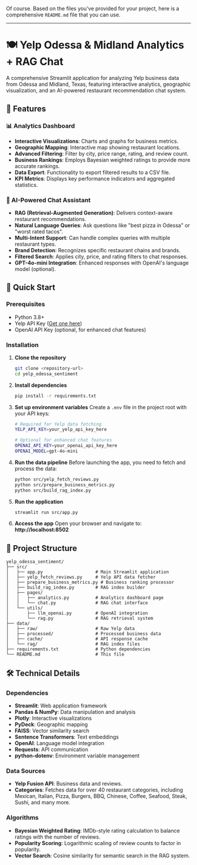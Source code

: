 Of course. Based on the files you've provided for your project, here is a comprehensive `README.md` file that you can use.

---

# 🍽️ Yelp Odessa & Midland Analytics + RAG Chat

A comprehensive Streamlit application for analyzing Yelp business data from Odessa and Midland, Texas, featuring interactive analytics, geographic visualization, and an AI-powered restaurant recommendation chat system.

## 🌟 Features

### 📊 Analytics Dashboard

- **Interactive Visualizations**: Charts and graphs for business metrics.
- **Geographic Mapping**: Interactive map showing restaurant locations.
- **Advanced Filtering**: Filter by city, price range, rating, and review count.
- **Business Rankings**: Employs Bayesian weighted ratings to provide more accurate rankings.
- **Data Export**: Functionality to export filtered results to a CSV file.
- **KPI Metrics**: Displays key performance indicators and aggregated statistics.

### 💬 AI-Powered Chat Assistant

- **RAG (Retrieval-Augmented Generation)**: Delivers context-aware restaurant recommendations.
- **Natural Language Queries**: Ask questions like "best pizza in Odessa" or "worst rated tacos".
- **Multi-Intent Support**: Can handle complex queries with multiple restaurant types.
- **Brand Detection**: Recognizes specific restaurant chains and brands.
- **Filtered Search**: Applies city, price, and rating filters to chat responses.
- **GPT-4o-mini Integration**: Enhanced responses with OpenAI's language model (optional).

## 🚀 Quick Start

### Prerequisites

- Python 3.8+
- Yelp API Key ([Get one here](https://www.yelp.com/developers))
- OpenAI API Key (optional, for enhanced chat features)

### Installation

1.  **Clone the repository**

    ```bash
    git clone <repository-url>
    cd yelp_odessa_sentiment
    ```

2.  **Install dependencies**

    ```bash
    pip install -r requirements.txt
    ```

3.  **Set up environment variables**
    Create a `.env` file in the project root with your API keys:

    ```bash
    # Required for Yelp data fetching
    YELP_API_KEY=your_yelp_api_key_here

    # Optional for enhanced chat features
    OPENAI_API_KEY=your_openai_api_key_here
    OPENAI_MODEL=gpt-4o-mini
    ```

4.  **Run the data pipeline**
    Before launching the app, you need to fetch and process the data:

    ```bash
    python src/yelp_fetch_reviews.py
    python src/prepare_business_metrics.py
    python src/build_rag_index.py
    ```

5.  **Run the application**

    ```bash
    streamlit run src/app.py
    ```

6.  **Access the app**
    Open your browser and navigate to: **http://localhost:8502**

## 📁 Project Structure

```
yelp_odessa_sentiment/
├── src/
│   ├── app.py                    # Main Streamlit application
│   ├── yelp_fetch_reviews.py     # Yelp API data fetcher
│   ├── prepare_business_metrics.py # Business ranking processor
│   ├── build_rag_index.py        # RAG index builder
│   ├── pages/
│   │   ├── analytics.py          # Analytics dashboard page
│   │   └── chat.py               # RAG chat interface
│   └── utils/
│       ├── llm_openai.py         # OpenAI integration
│       └── rag.py                # RAG retrieval system
├── data/
│   ├── raw/                      # Raw Yelp data
│   ├── processed/                # Processed business data
│   ├── cache/                    # API response cache
│   └── rag/                      # RAG index files
├── requirements.txt              # Python dependencies
└── README.md                     # This file
```

## 🛠️ Technical Details

### Dependencies

- **Streamlit**: Web application framework
- **Pandas & NumPy**: Data manipulation and analysis
- **Plotly**: Interactive visualizations
- **PyDeck**: Geographic mapping
- **FAISS**: Vector similarity search
- **Sentence Transformers**: Text embeddings
- **OpenAI**: Language model integration
- **Requests**: API communication
- **python-dotenv**: Environment variable management

### Data Sources

- **Yelp Fusion API**: Business data and reviews.
- **Categories**: Fetches data for over 40 restaurant categories, including Mexican, Italian, Pizza, Burgers, BBQ, Chinese, Coffee, Seafood, Steak, Sushi, and many more.

### Algorithms

- **Bayesian Weighted Rating**: IMDb-style rating calculation to balance ratings with the number of reviews.
- **Popularity Scoring**: Logarithmic scaling of review counts to factor in popularity.
- **Vector Search**: Cosine similarity for semantic search in the RAG system.
